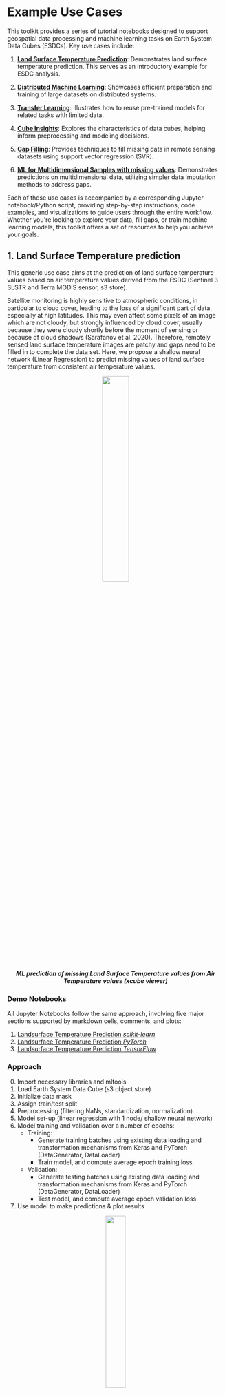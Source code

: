 # Example Use Cases

This toolkit provides a series of tutorial notebooks designed to support geospatial data processing and machine learning
tasks on Earth System Data Cubes (ESDCs). Key use cases include:

1. **[Land Surface Temperature Prediction](#1-land-surface-temperature-prediction)**: Demonstrates land surface temperature prediction. This serves as an introductory example for ESDC analysis.

2. **[Distributed Machine Learning](#2-distributed-machine-learning)**: Showcases efficient preparation and training of large datasets on distributed systems.

3. **[Transfer Learning](#3-transfer-learning)**: Illustrates how to reuse pre-trained models for related tasks with limited data.

4. **[Cube Insights](#4-cube-insights)**: Explores the characteristics of data cubes, helping inform preprocessing and modeling decisions.

5. **[Gap Filling](#5-gapfilling)**: Provides techniques to fill missing data in remote sensing datasets using support vector regression (SVR).

6. **[ML for Multidimensional Samples with missing values](#6-predictions-for-multidimensional-samples)**: Demonstrates predictions on multidimensional data, utilizing simpler data imputation methods to address gaps.

Each of these use cases is accompanied by a corresponding Jupyter notebook/Python script, providing step-by-step
instructions, code examples, and visualizations to guide users through the entire workflow. Whether you're looking
to explore your data, fill gaps, or train machine learning models, this toolkit offers a set of resources to help
you achieve your goals.

## 1. Land Surface Temperature prediction

This generic use case aims at the prediction of land surface temperature
values based on air temperature values derived from the ESDC
(Sentinel 3 SLSTR and Terra MODIS sensor, s3 store).

Satellite monitoring is highly sensitive to atmospheric conditions, in
particular to cloud cover, leading to the loss of a significant part of data,
especially at high latitudes. This may even affect some pixels of an image
which are not cloudy, but strongly influenced by cloud cover, usually
because they were cloudy shortly before the moment of sensing or because of
cloud shadows (Sarafanov et al. 2020).
Therefore, remotely sensed land surface temperature images are patchy and
gaps need to be filled in to complete the data set.
Here, we propose a shallow neural network (Linear Regression) to predict
missing values of land surface temperature from consistent air
temperature values.

<p align="center">
<img src="../../img/xcubeviewer3.png" width="35%" height="35%">
</p>
<p align = "center"><i><strong>
ML prediction of missing Land Surface Temperature values from Air Temperature values (xcube viewer)</strong></i>
</p>

### Demo Notebooks

All Jupyter Notebooks follow the same approach, involving five major sections supported by markdown cells, comments,
and plots:

1. [Landsurface Temperature Prediction _scikit-learn_](https://github.com/deepesdl/ML-Toolkits/blob/master/Examples/use_case_lst_at_scikit-learn_mlflow.ipynb)
2. [Landsurface Temperature Prediction _PyTorch_](https://github.com/deepesdl/ML-Toolkits/blob/master/Examples/use_case_lst_at_pytorch_mlflow.ipynb)
3. [Landsurface Temperature Prediction _TensorFlow_](https://github.com/deepesdl/ML-Toolkits/blob/master/Examples/use_case_lst_at_tensorflow_tensorboard.ipynb)

### Approach

0. Import necessary libraries and mltools
1. Load Earth System Data Cube (s3 object store)
2. Initialize data mask
3. Assign train/test split
4. Preprocessing (filtering NaNs, standardization, normalization)
5. Model set-up (linear regression with 1 node/ shallow neural network)
6. Model training and validation over a number of epochs:
   - Training:
     - Generate training batches using existing data loading and transformation mechanisms from Keras and PyTorch (DataGenerator, DataLoader)
     - Train model, and compute average epoch training loss
   - Validation:
     - Generate testing batches using existing data loading and transformation mechanisms from Keras and PyTorch (DataGenerator, DataLoader)
     - Test model, and compute average epoch validation loss
7. Use model to make predictions & plot results

<p align="center">
<img src="../../img/mltoolkit_scheme.png" width="30%" height="32%">
</p>
<p align = "center"><i><strong>
Machine Learning workflow on Analysis Ready Data Cubes</strong></i>
</p>

### Preliminary Condition

As initially described in the [demo cases](#demo-notebooks), the missing values of land surface temperature
are predicted from consistent air temperature values.

<table align="center" style="border-collapse: collapse; margin: 0 auto;">
  <tr>
    <td width="50%" style="border: none; text-align: center;">
      <img src="../at.png" width="lst.png"/><br/>
      <i><strong>Air Temperature</strong> </i>
    </td>
    <td width="50%" style="border: none; text-align: center;">
      <img src="../lst.png" width="100%"/><br/>
      <i><strong>Land Surface Temperature</strong> </i>
    </td>
  </tr>
</table>

### Machine Learning Approach

In this section, the machine learning approach is briefly illustrated based on the
[TenorFlow notebook](https://github.com/deepesdl/ML-Toolkits/blob/master/Examples/use_case_lst_at_tensorflow_tensorboard.ipynb).
For comprehensive implementations, refer to the [demo notebooks](#demo-notebooks) to see the full implementations.

##### 1. Load Earth System Data Cube

First, the `zarr` data cube is loaded from the s3 data store. The ESDC consists of three dimensions: longitude,
latitude, and time. The focus will be on two variables: "land_surface_temperature" and "air_temperature_2m".

```python
from xcube.core.store import new_data_store

# Initialize the data store for accessing the s3 bucket
data_store = new_data_store("s3", root="esdl-esdc-v2.1.1", storage_options=dict(anon=True))

# Open the dataset
dataset = data_store.open_data("esdc-8d-0.083deg-184x270x270-2.1.1.zarr")

# Select a smaller subset of the data for this demo case
start_time = "2002-05-21"
end_time = "2002-08-01"
ds = dataset[["land_surface_temperature", "air_temperature_2m"]].sel(time=slice(start_time, end_time))
```

#### 2. Add land mask variable

Fir the prediction of the land surface temperature values only terrestrial regions are relevant.
Therefore, a land variable is assigned to the ESDC to exclude the oceanic regions.

```python
import numpy as np
import dask.array as da
from global_land_mask import globe
from ml4xcube.preprocessing import assign_mask

lon_grid, lat_grid = np.meshgrid(ds.lon,ds.lat)
lm0                = da.from_array(globe.is_land(lat_grid, lon_grid))
xdsm               = assign_mask(ds, lm0)
xdsm
```

#### 3. Train-/ Test Split on Geo-Data

The `ml4xcube.splits` module provides two methods to split the data into training and test sets:
random split and block split.

**1. Random Split**

The random split is a straight forward procedure in classical machine learning application to divide data in
a train and a test set.
Every data sample is assigned randomly with a predefined probability either to
the train or the test.
This approach can lead to issues due to spatio-temporal distances and auto-correlation within chunks.

**2. Block Split**

It is therefore mandatory to utilize techniques that respects the basic
principles of geo-data way beyond naive random split method in
the Earth system context. To avoid auto-correlation during the training
phase of the model, data splitting should rather be guided by the block
split strategy, which segments data
into contiguous blocks based on geographical and temporal
proximity, assigning data points from these blocks to either
training or test sets with a specific probability. This strategy keeps
closely related data points together, reducing information leakage
across the train-test divide and enhancing
testing integrity.

<table align="center" style="border-collapse: collapse; margin: 0 auto;">
  <tr>
    <td width="50%" style="border: none; text-align: center;">
      <img src="../train_test_assignment_rnd.png" width="100%"/><br/>
      <i><strong>Random Train-Test Assignment</strong> </i>
    </td>
    <td width="50%" style="border: none; text-align: center;">
      <img src="../train_test_assignment_bs.png" width="100%"/><br/>
      <i><strong>Balanced Stratified Train-Test Assignment</strong> </i>
    </td>
  </tr>
</table>

For this case, the `assign_block_split` method is employed to allocate each data point to either the training or test set:

```python
from ml4xcube.splits import assign_rand_split, assign_block_split

# random splitting
"""
xds = assign_rand_split(
    ds    = xdsm,
    split = 0.8
)
"""

# block splitting
xds = assign_block_split(
    ds         = xdsm,
    block_size = [("time", 10), ("lat", 100), ("lon", 100)],
    split      = 0.8
)
xds
```

#### 4. Train-/ and Test Set Creation and Preprocessing

In this step, data is preprocessed for training using the designated sampler. The dataset undergoes standardization and
is segmented into manageable samples. The feature scaling strategy can be customized via the `scale_fn` parameter, which
allows for normalization or can be set to None for manual adjustments. If `None`, a custom feature scaling function can be
introduced using the `callback parameter`, enabling further preprocessing flexibility with costum functions.

By default, missing values are omitted from the dataset. To apply alternative imputation strategies, adjust the `drop_nan`
parameter of the `XrDataset`. For comprehensive guidance on these options, please consult the
[ml4xcube API description](api-reference.md#6-datasets) description.

Following preprocessing, the data is allocated into training and testing sets based on the previously determined block
split strategy, ensuring readiness for the subsequent training phase.

```python
import tensorflow as tf
from ml4xcube.datasets.xr_dataset import XrDataset

sampler               = XrDataset(ds=xds, num_chunks=3, rand_chunk=False, to_pred='land_surface_temperature')
train_data, test_data = sampler.get_datasets()

# Create TensorFlow 6-datasets for 7-training and testing
train_ds = tf.data.Dataset.from_tensor_slices(train_data).batch(32)
test_ds = tf.data.Dataset.from_tensor_slices(test_data).batch(32)
```

#### 5. Model Setup, Optimizer and Loss Definition

A simple linear regression model using TensorFlow is defined, followed by the setup of the optimizer and the loss function definition.

```python
import tensorflow as tf
from tensorflow.keras import layers as L

# Define epoch and learning rate
lr     = 0.1
epochs = 10

# Create model
inputs      = L.Input(name="air_temperature_2m", shape=(1,))
output      = L.Dense(1, activation="linear", name="land_surface_temperature")(inputs)
model       = tf.keras.models.Model(inputs=inputs, outputs=output)
model.compile(optimizer="adam", loss="mean_squared_error", metrics=["mae"])

model.optimizer.learning_rate.assign(lr)
```

#### 6. Model Training and Validation

Finally, the model is trained using `train_ds` and validated with the `test_ds` dataset. Early stopping is employed to
prevent overfitting. The best model weights, according to the validation score, are saved, and the trained model is
returned, ready for predictions.

```python
from ml4xcube.training.tensorflow import Trainer

trainer = Trainer(
    model=model,
    train_data=train_ds,
    test_data=test_ds,
    early_stopping=True,
    patience=5,
    model_path="best_model.keras",
    mlflow_run=mlflow,
    epochs=epochs,
    create_loss_plot=True
)

model = trainer.train()
```

### Results

After conducting the entire [machine learning approach](#approach)
the trained model can be used to make predictions for the missing land surface temperature values:

<p align="center">
<img src="../lst_filled.png" width="55%" height="35%">
</p>
<p align = "center"><i>
<strong>Land Surface Temperature Filled</strong></i>
</p>

### Model Tracking

Within the land surface temperature use cases model tracking is realized through the usage of [TensorBoard](https://www.tensorflow.org/tensorboard) and
[mlflow](https://mlflow.org/). These tools offer science teams an easy-to-use platform allowing to run and scale their Machine Learning workloads in a collaborative environment supporting versioning and sharing of parameters, models, artefacts, results, etc. within the team and potentially external users.
Mlflow supports the MLOps pipelines particularly to log and evaluate experiment runs as well as to store models in a registry​. Persistent mlflow deployments are made available on team level to allow each team member to compare their experiments with those of the other team members and to use the trained models of others.
TensorBoard as another collaborative tool in this MLOPs space is currently evaluated by the science teams and available as part of the TensorFlow conda kernel to individual users within their JupyterLab session.

<p align="center">
<img src="../mlflow.png" width="85%" height="85%">
</p>
<p align = "center"><i>
<strong>Collaborative Experiment Tracking with mlflow.</strong></i>
</p>

## 2. Distributed Machine Learning

Satellites continuously monitor various Earth parameters across, generating vast amounts of data ideal for training sophisticated machine learning models.
However, preparing and training with such large datasets can be time-consuming and resource-intensive.
The `ml4xcube` package facilitates efficient handling, preparation, and distributed training of large geospatial datasets, providing tools and workflows
designed to optimize these processes.
Below are demonstrations on efficient dataset preparation (4) and distributed machine learning (5).
For simplicity the [previous setup](#1-land-surface-temperature-prediction) is leveraged to illustrate the functionality.

### Demo Scripts

4. [Distributed Dataset Creation](https://github.com/deepesdl/ML-Toolkits/blob/master/Examples/distributed_dataset_creation.py).
5. [Distributed Machine Learning](https://github.com/deepesdl/ML-Toolkits/blob/master/Examples/distributed_training.py).

#### Data Preparation

Before training machine learning models, data must be preprocessed and organized. This snippet is crucial for understanding how data, particularly large and
complex datasets like those from satellites, is preprocessed before being used for machine learning. It demonstrates loading the data, computing statistics
necessary for normalization, and applying these statistics to standardize the data with the help of a callback function. The callback function is used to apply
transformations on-the-fly to each data chunk, ensuring that all data is processed uniformly. Further custom preprocessing steps can be added accordingly.

```python
import xarray as xr
from ml4xcube.preprocessing import get_statistics, standardize
from ml4xcube.datasets.multiproc_sampler import MultiProcSampler

# Load sample data
ds = xr.open_zarr('sample_data.zarr')
ds = ds['temperature']

# Create a train and a test set and save them as train.zarr and test.zarr
train_set, test_set = MultiProcSampler(
    ds          = ds,
    train_cube  = 'train.zarr',
    test_cube   = 'test.zarr',
    nproc       = 5,
    chunk_batch = 10,
).get_datasets()
```

In the next step, the environment for training must be prepared by converting datasets to a format compatible with PyTorch, setting up a basic neural network model, and configuring
the training process. Since in this example 1D data points are utilized for training, the dimension names assigned correspond to a 1D Tuple as well.
If the usage of multidimensional data samples is intended, please define the parameter sample_size of the `MultiProcSampler` class (e.g. `sample_size=[('time', 1), ('lat', 3), ('lon', 3)]`).
Overlapping samples are also possible (`overlap=[('time', 0.), ('lat', 0.33), ('lon', 0.33)]`). For further details check out the corresponding definition in the [ml4xcube API](api-reference/6-datasets/multiproc-sampler.md)

```python
import zarr
import torch
import xarray as xr
import dask.array as da
from ml4xcube.datasets.pytorch import PTXrDataset

def load_train_objs():
    train_store = zarr.open('train.zarr')
    test_store = zarr.open('test.zarr')

    train_set = xr.Dataset(train_data)
    test_set  = xr.Dataset(test_data)

    # Create PyTorch data sets
    train_ds = PTXrDataset(train_set)
    test_ds  = PTXrDataset(test_set)

    # Initialize model and optimizer
    model     = torch.nn.Linear(in_features=1, out_features=1, bias=True)
    optimizer = torch.optim.SGD(model.parameters(), lr=0.01)
    loss      = torch.nn.MSELoss(reduction='mean')

    return train_ds, test_ds, model, optimizer, loss
```

This final snippet sets up and runs the distributed training process using PyTorch. It includes initializing the distributed data parallel training environment, preparing data
loaders with parallel processing capabilities, and defining the training loop. This approach significantly enhances the training efficiency on large-scale datasets by leveraging
multiple processing units.

```python
from ml4xcube.datasets.pytorch import prepare_dataloader
from ml4xcube.training.pytorch_distributed import ddp_init, Trainer, dist_train

# Initialize distributed data parallel training
ddp_init()

# Load training objects
train_set, test_set, model, optimizer, loss = load_train_objs()

# Prepare data loaders
train_loader, test_loader = prepare_dataloader(train_set, test_set, batch_size, num_workers=5, parallel=True)

# Initialize the trainer and start training
trainer = Trainer(
    model                = model,
    train_data           = train_loader,
    test_data            = test_loader,
    optimizer            = optimizer,
    save_every           = save_every,
    model_path           = best_model_path,
    early_stopping       = True,
    patience             = 3,
    loss                 = loss,
    validate_parallelism = True
)
```

## 3. Transfer Learning

Transfer learning corresponds to a way to reuse information obtained by previous model training for a second related
task. This can be necessary when only a concise amount of data is available. Therefore, a PyTorch based Jupyter
Notebook provides the implementation of Transfer Learning. This technique was illustrated for the same setting as the
[first example](#1-land-surface-temperature-prediction), predicting missing land surface temperature values.

### Demo Notebook

6. [Transfer Learning](https://github.com/deepesdl/ML-Toolkits/blob/master/Examples/transfer_learning.ipynb).

<p align="center">
<img src="../transfer_learning.png" width="75%" height="75%">
</p>
<p align = "center"><i>
<strong>The Basic Concept of Transfer Learning.</strong></i>
</p>

## 4. Cube Insights

In order to decide which preprocessing steps are required by your machine learning application, the `insights` module
offers tools for extracting and analyzing characteristics of an `xarray.DataArray` object. This module includes
functions to assess the completeness and distribution of data within the cube.

### Demo Notebook

The corresponding Jupyter notebook containing the entire workflow can be accessed here:

7. [Landsurface Temperature Insights](https://github.com/deepesdl/ML-Toolkits/blob/master/Examples/cube_insights.ipynb)

The detailed workflow in order to analyze the specifics of a data cube is demonstrated in the following:

```python
import xarray as xr
from ml4xcube.insights import get_insights

# Load sample data
ds = xr.open_zarr('sample_data.zarr')
ds = ds['temperature']

# Get insights from the data cube
get_insights(ds)
```

The `get_insights` function, prints the following statistics (example for a cube containing dimensions named time, latitude, and longitude):

```
100%|████████████████████| 10/10 [00:09<00:00,  1.10it/s]
The data cube has the following characteristics:

Variable:             Land Surface Temperature
Shape:                (time: 10, lat: 2160, lon: 4320)
Time range:           2002-05-21 - 2002-08-01
Latitude range:       -89.958° - 89.958°
Longitude range:      -179.958° - 179.958°
Total size:           93312000
Size of each layer:   9331200
Total gap size:       74069847 -> 79 %
Maximum gap size:     87 % on 2002-06-06
Minimum gap size:     75 % on 2002-08-01
Value range:          222.99 - 339.32
```

Utiliting the get_gap_heat_map the amount of missing values over time can be computed for every latitude/longitude pixel:

```python
import xarray as xr
from ml4xcube.plotting import plot_slice
from ml4xcube.insights import get_gap_heat_map

# Load sample data
ds = xr.open_zarr('sample_data.zarr')
ds = ds['temperature']

# Generate and visualize the gap heat map
gap_heat_map = get_gap_heat_map(ds)
dataset   = gap_heat_map.to_dataset(name='temperature')

plot_slice(
    ds          = dataset,
    var_to_plot = 'temperature',
    color_map   = "plasma",
    title       = "Filled artificial gaps matrix",
    label       = "Number of gaps",
    xdim        = "lon",
    ydim        = "lat"
)


```

Running this example results in an the following illustration, showing a heatmap of data gaps in the land surface temperature
variable over time. The number of available data ranges from 0 to 10, corresponding to the 10 frames in the analyzed cube:

<p align="center">
    <img src="../heatmap.png" alt="Gap Heat Map" width="70%">
</p>
<p align = "center"><i>
<strong>Heatmap of available data in the land surface temperature variable over time.</strong></i>
</p>

## 5. Gapfilling

The gapfilling module provides a method for filling gaps in ESDCs, particularly tailored for remote sensing datasets
(Sarafanov et al. 2020). This approach utilizes a support vector regression model to predict missing values based
on available data.

After examining the amount of missing values in the cube, the module can be applied to fill the corresponding
areas in the cube as showcased in the following example:

### Demo Notebook

8. [Gap Filling Process](https://github.com/deepesdl/ML-Toolkits/blob/master/Examples/gapfilling_process.ipynb).

## 6. Predictions for Multidimensional Samples

An alternative to [gap filling](#5-gapfilling) can be using simpler methods. For example, missing values can be imputed
by replacing them with the mean or a constant placeholder. After exploring the data, it might be evident that gaps
are not frequent. In some cases, in environmental modeling for specific regions, missing values may be intentional.
For instance, values may appear only in terrestrial regions.

In such scenarios, data imputation can enable the effective use of the entire dataset, allowing for model training and analysis without the complications of incomplete data.

The following notebooks demonstrate the workflow for land surface temperature prediction using multidimensional data with missing values.

### Demo Notebooks

9. [Machine Learning for Multidimensional Samples (PyTorch)](https://github.com/deepesdl/ML-Toolkits/blob/master/Examples/use_case_lst_pytorch_nd.ipynb).
10. [Machine Learning for Multidimensional Samples (TensorFlow)](https://github.com/deepesdl/ML-Toolkits/blob/master/Examples/use_case_lst_tensorflow_nd.ipynb).

<p align="center">
<img src="../replace_gaps.png" width="60%" height="60%">
</p>
<p align = "center"><i>
<strong>Filling areas outside the continent with constant value.</strong></i>
</p>
